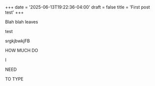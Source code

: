 +++
date = '2025-06-13T19:22:36-04:00'
draft = false
title = 'First post test'
+++

Blah blah leaves

test

srgkjbwkjFB

HOW MUCH DO 

I

NEED

TO TYPE 